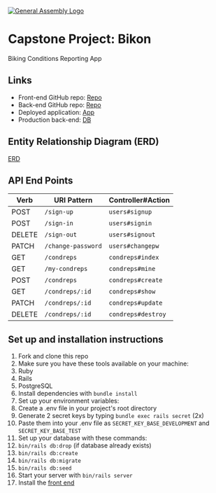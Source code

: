 [![General Assembly Logo](https://camo.githubusercontent.com/1a91b05b8f4d44b5bbfb83abac2b0996d8e26c92/687474703a2f2f692e696d6775722e636f6d2f6b6538555354712e706e67)](https://generalassemb.ly/education/web-development-immersive)

# Capstone Project: Bikon
Biking Conditions Reporting App

## Links
* Front-end GitHub repo: [Repo](https://github.com/acharliekelly/bikon)
* Back-end GitHub repo: [Repo](https://github.com/acharliekelly/bikon-api)
* Deployed application: [App](https://acharliekelly.github.io/bikon)
* Production back-end: [DB](https://bikon-api.herokuapp.com)

## Entity Relationship Diagram (ERD)
[ERD](https://i.imgur.com/zCtcTYb.png)

## API End Points

| Verb   | URI Pattern            | Controller#Action |
|--------|------------------------|-------------------|
| POST   | `/sign-up`             | `users#signup`    |
| POST   | `/sign-in`             | `users#signin`    |
| DELETE | `/sign-out`            | `users#signout`   |
| PATCH  | `/change-password`     | `users#changepw`  |
| GET    | `/condreps`            | `condreps#index`  |
| GET    | `/my-condreps`         | `condreps#mine`   |
| POST   | `/condreps`            | `condreps#create` |
| GET    | `/condreps/:id`        | `condreps#show`   |
| PATCH  | `/condreps/:id`        | `condreps#update` |
| DELETE | `/condreps/:id`        | `condreps#destroy`|


## Set up and installation instructions

1. Fork and clone this repo
2. Make sure you have these tools available on your machine:
  1. Ruby
  2. Rails
  3. PostgreSQL
3. Install dependencies with `bundle install`
4. Set up your environment variables:
  1. Create a .env file in your project's root directory
  2. Generate 2 secret keys by typing `bundle exec rails secret` (2x)
  3. Paste them into your .env file as `SECRET_KEY_BASE_DEVELOPMENT` and `SECRET_KEY_BASE_TEST`
5. Set up your database with these commands:
  1. `bin/rails db:drop` (if database already exists)
  2. `bin/rails db:create`
  3. `bin/rails db:migrate`
  4. `bin/rails db:seed`
6. Start your server with `bin/rails server`
7. Install the [front end](https://github.com/acharliekelly/bikon)

